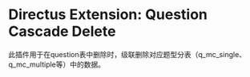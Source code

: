 # Directus Extension: Question Cascade Delete

此插件用于在question表中删除时，级联删除对应题型分表（q_mc_single、q_mc_multiple等）中的数据。
